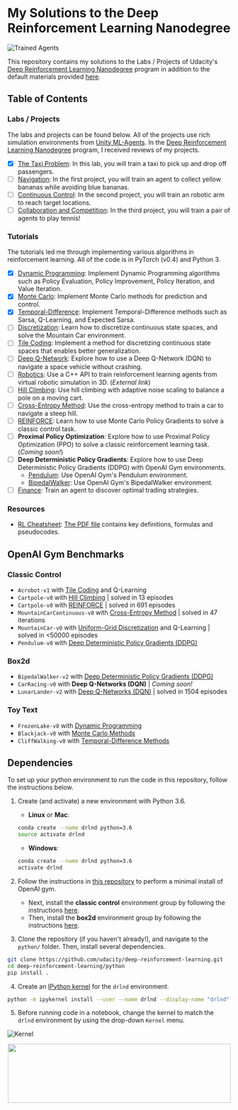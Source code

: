 [//]: # (Image References)

[image1]: https://user-images.githubusercontent.com/10624937/42135602-b0335606-7d12-11e8-8689-dd1cf9fa11a9.gif "Trained Agents"
[image2]: https://user-images.githubusercontent.com/10624937/42386929-76f671f0-8106-11e8-9376-f17da2ae852e.png "Kernel"

# My Solutions to the Deep Reinforcement Learning Nanodegree

![Trained Agents][image1]

This repository contains my solutions to the Labs / Projects of Udacity's [Deep Reinforcement Learning Nanodegree](https://www.udacity.com/course/deep-reinforcement-learning-nanodegree--nd893) program in addition to the default materials provided [here](https://github.com/udacity/deep-reinforcement-learning).


## Table of Contents

### Labs / Projects

The labs and projects can be found below.  All of the projects use rich simulation environments from [Unity ML-Agents](https://github.com/Unity-Technologies/ml-agents). In the [Deep Reinforcement Learning Nanodegree](https://www.udacity.com/course/deep-reinforcement-learning-nanodegree--nd893) program, I received reviews of my projects.

- [x] [The Taxi Problem](https://github.com/maksym-del/deep-reinforcement-learning/tree/master/lab-taxi): In this lab, you will train a taxi to pick up and drop off passengers.
- [ ] [Navigation](https://github.com/maksym-del/deep-reinforcement-learning/tree/master/p1_navigation): In the first project, you will train an agent to collect yellow bananas while avoiding blue bananas.
- [ ] [Continuous Control](https://github.com/maksym-del/deep-reinforcement-learning/tree/master/p2_continuous-control): In the second project, you will train an robotic arm to reach target locations.
- [ ] [Collaboration and Competition](https://github.com/maksym-del/deep-reinforcement-learning/tree/master/p3_collab-compet): In the third project, you will train a pair of agents to play tennis! 

### Tutorials

The tutorials led me through implementing various algorithms in reinforcement learning.  All of the code is in PyTorch (v0.4) and Python 3.

- [x] [Dynamic Programming](https://github.com/maksym-del/deep-reinforcement-learning/tree/master/dynamic-programming): Implement Dynamic Programming algorithms such as Policy Evaluation, Policy Improvement, Policy Iteration, and Value Iteration. 
- [x] [Monte Carlo](https://github.com/udacity/deep-reinforcement-learning/tree/master/monte-carlo): Implement Monte Carlo methods for prediction and control. 
- [x] [Temporal-Difference](https://github.com/maksym-del/deep-reinforcement-learning/tree/master/temporal-difference): Implement Temporal-Difference methods such as Sarsa, Q-Learning, and Expected Sarsa. 
- [ ] [Discretization](https://github.com/maksym-del/deep-reinforcement-learning/tree/master/discretization): Learn how to discretize continuous state spaces, and solve the Mountain Car environment.
- [ ] [Tile Coding](https://github.com/maksym-del/deep-reinforcement-learning/tree/master/tile-coding): Implement a method for discretizing continuous state spaces that enables better generalization.
- [ ] [Deep Q-Network](https://github.com/maksym-del/deep-reinforcement-learning/tree/master/dqn): Explore how to use a Deep Q-Network (DQN) to navigate a space vehicle without crashing.
- [ ] [Robotics](https://github.com/dusty-nv/jetson-reinforcement): Use a C++ API to train reinforcement learning agents from virtual robotic simulation in 3D. (_External link_)
- [ ] [Hill Climbing](https://github.com/maksym-del/deep-reinforcement-learning/tree/master/hill-climbing): Use hill climbing with adaptive noise scaling to balance a pole on a moving cart.
- [ ] [Cross-Entropy Method](https://github.com/maksym-del/deep-reinforcement-learning/tree/master/cross-entropy): Use the cross-entropy method to train a car to navigate a steep hill.
- [ ] [REINFORCE](https://github.com/maksym-del/deep-reinforcement-learning/tree/master/reinforce): Learn how to use Monte Carlo Policy Gradients to solve a classic control task.
- [ ] **Proximal Policy Optimization**: Explore how to use Proximal Policy Optimization (PPO) to solve a classic reinforcement learning task. (_Coming soon!_)
- [ ] **Deep Deterministic Policy Gradients**: Explore how to use Deep Deterministic Policy Gradients (DDPG) with OpenAI Gym environments.
  * [Pendulum](https://github.com/maksym-del/deep-reinforcement-learning/tree/master/ddpg-pendulum): Use OpenAI Gym's Pendulum environment.
  * [BipedalWalker](https://github.com/maksym-del/deep-reinforcement-learning/tree/master/ddpg-bipedal): Use OpenAI Gym's BipedalWalker environment.
- [ ] [Finance](https://github.com/maksym-del/deep-reinforcement-learning/tree/master/finance): Train an agent to discover optimal trading strategies.

### Resources

* [RL Cheatsheet](https://github.com/maksym-del/deep-reinforcement-learning/blob/master/cheatsheet): [The PDF file](https://github.com/udacity/deep-reinforcement-learning/blob/master/cheatsheet/cheatsheet.pdf) contains key definitions, formulas and pseudocodes. 

## OpenAI Gym Benchmarks

### Classic Control
- `Acrobot-v1` with [Tile Coding](https://github.com/maksym-del/deep-reinforcement-learning/blob/master/tile-coding/Tile_Coding_Solution.ipynb) and Q-Learning  
- `Cartpole-v0` with [Hill Climbing](https://github.com/maksym-del/deep-reinforcement-learning/blob/master/hill-climbing/Hill_Climbing.ipynb) | solved in 13 episodes
- `Cartpole-v0` with [REINFORCE](https://github.com/maksym-del/deep-reinforcement-learning/blob/master/reinforce/REINFORCE.ipynb) | solved in 691 episodes 
- `MountainCarContinuous-v0` with [Cross-Entropy Method](https://github.com/maksym-del/deep-reinforcement-learning/blob/master/cross-entropy/CEM.ipynb) | solved in 47 iterations
- `MountainCar-v0` with [Uniform-Grid Discretization](https://github.com/maksym-del/deep-reinforcement-learning/blob/master/discretization/Discretization_Solution.ipynb) and Q-Learning | solved in <50000 episodes
- `Pendulum-v0` with [Deep Deterministic Policy Gradients (DDPG)](https://github.com/maksym-del/deep-reinforcement-learning/blob/master/ddpg-pendulum/DDPG.ipynb)

### Box2d
- `BipedalWalker-v2` with [Deep Deterministic Policy Gradients (DDPG)](https://github.com/maksym-del/deep-reinforcement-learning/blob/master/ddpg-bipedal/DDPG.ipynb)
- `CarRacing-v0` with **Deep Q-Networks (DQN)** | _Coming soon!_
- `LunarLander-v2` with [Deep Q-Networks (DQN)](https://github.com/maksym-del/deep-reinforcement-learning/blob/master/dqn/solution/Deep_Q_Network_Solution.ipynb) | solved in 1504 episodes

### Toy Text
- `FrozenLake-v0` with [Dynamic Programming](https://github.com/maksym-del/deep-reinforcement-learning/blob/master/dynamic-programming/Dynamic_Programming_Solution.ipynb)
- `Blackjack-v0` with [Monte Carlo Methods](https://github.com/maksym-del/deep-reinforcement-learning/blob/master/monte-carlo/Monte_Carlo_Solution.ipynb)
- `CliffWalking-v0` with [Temporal-Difference Methods](https://github.com/maksym-del/deep-reinforcement-learning/blob/master/temporal-difference/Temporal_Difference_Solution.ipynb)

## Dependencies

To set up your python environment to run the code in this repository, follow the instructions below.

1. Create (and activate) a new environment with Python 3.6.

	- __Linux__ or __Mac__: 
	```bash
	conda create --name drlnd python=3.6
	source activate drlnd
	```
	- __Windows__: 
	```bash
	conda create --name drlnd python=3.6 
	activate drlnd
	```
	
2. Follow the instructions in [this repository](https://github.com/openai/gym) to perform a minimal install of OpenAI gym.  
	- Next, install the **classic control** environment group by following the instructions [here](https://github.com/openai/gym#classic-control).
	- Then, install the **box2d** environment group by following the instructions [here](https://github.com/openai/gym#box2d).
	
3. Clone the repository (if you haven't already!), and navigate to the `python/` folder.  Then, install several dependencies.
```bash
git clone https://github.com/udacity/deep-reinforcement-learning.git
cd deep-reinforcement-learning/python
pip install .
```

4. Create an [IPython kernel](http://ipython.readthedocs.io/en/stable/install/kernel_install.html) for the `drlnd` environment.  
```bash
python -m ipykernel install --user --name drlnd --display-name "drlnd"
```

5. Before running code in a notebook, change the kernel to match the `drlnd` environment by using the drop-down `Kernel` menu. 

![Kernel][image2]

<p align="center"><a href="https://www.udacity.com/course/deep-reinforcement-learning-nanodegree--nd893">
 <img width="503" height="133" src="https://user-images.githubusercontent.com/10624937/42135812-1829637e-7d16-11e8-9aa1-88056f23f51e.png"></a>
</p>
